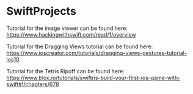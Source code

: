 # SwiftProjects

Tutorial for the image viewer can be found here: https://www.hackingwithswift.com/read/1/overview

Tutorial for the Dragging Views tutorial can be found here: https://www.ioscreator.com/tutorials/dragging-views-gestures-tutorial-ios10

Tutorial for the Tetris Ripoff can be found here: https://www.bloc.io/tutorials/swiftris-build-your-first-ios-game-with-swift#!/chapters/678
